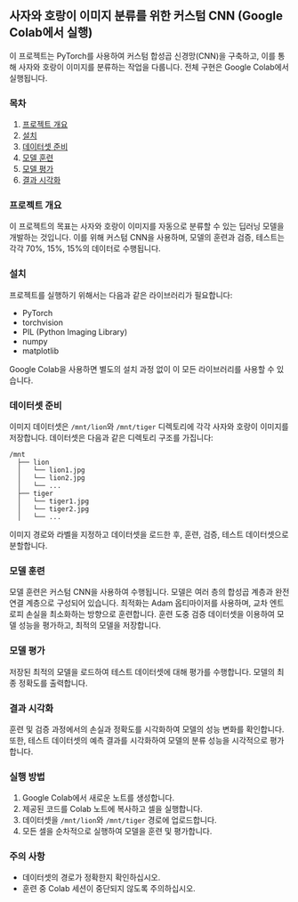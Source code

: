 ## 사자와 호랑이 이미지 분류를 위한 커스텀 CNN (Google Colab에서 실행)

이 프로젝트는 PyTorch를 사용하여 커스텀 합성곱 신경망(CNN)을 구축하고, 이를 통해 사자와 호랑이 이미지를 분류하는 작업을 다룹니다. 전체 구현은 Google Colab에서 실행됩니다.

### 목차
1. [프로젝트 개요](#프로젝트-개요)
2. [설치](#설치)
3. [데이터셋 준비](#데이터셋-준비)
4. [모델 훈련](#모델-훈련)
5. [모델 평가](#모델-평가)
6. [결과 시각화](#결과-시각화)

### 프로젝트 개요
이 프로젝트의 목표는 사자와 호랑이 이미지를 자동으로 분류할 수 있는 딥러닝 모델을 개발하는 것입니다. 이를 위해 커스텀 CNN을 사용하며, 모델의 훈련과 검증, 테스트는 각각 70%, 15%, 15%의 데이터로 수행됩니다.

### 설치
프로젝트를 실행하기 위해서는 다음과 같은 라이브러리가 필요합니다:
- PyTorch
- torchvision
- PIL (Python Imaging Library)
- numpy
- matplotlib

Google Colab을 사용하면 별도의 설치 과정 없이 이 모든 라이브러리를 사용할 수 있습니다.

### 데이터셋 준비
이미지 데이터셋은 `/mnt/lion`와 `/mnt/tiger` 디렉토리에 각각 사자와 호랑이 이미지를 저장합니다. 데이터셋은 다음과 같은 디렉토리 구조를 가집니다:
```
/mnt
  ├── lion
  │   └── lion1.jpg
  │   └── lion2.jpg
  │   └── ...
  ├── tiger
  │   └── tiger1.jpg
  │   └── tiger2.jpg
  │   └── ...
```
이미지 경로와 라벨을 지정하고 데이터셋을 로드한 후, 훈련, 검증, 테스트 데이터셋으로 분할합니다.

### 모델 훈련
모델 훈련은 커스텀 CNN을 사용하여 수행됩니다. 모델은 여러 층의 합성곱 계층과 완전 연결 계층으로 구성되어 있습니다. 최적화는 Adam 옵티마이저를 사용하며, 교차 엔트로피 손실을 최소화하는 방향으로 훈련합니다. 훈련 도중 검증 데이터셋을 이용하여 모델 성능을 평가하고, 최적의 모델을 저장합니다.

### 모델 평가
저장된 최적의 모델을 로드하여 테스트 데이터셋에 대해 평가를 수행합니다. 모델의 최종 정확도를 출력합니다.

### 결과 시각화
훈련 및 검증 과정에서의 손실과 정확도를 시각화하여 모델의 성능 변화를 확인합니다. 또한, 테스트 데이터셋의 예측 결과를 시각화하여 모델의 분류 성능을 시각적으로 평가합니다.

### 실행 방법
1. Google Colab에서 새로운 노트를 생성합니다.
2. 제공된 코드를 Colab 노트에 복사하고 셀을 실행합니다.
3. 데이터셋을 `/mnt/lion`와 `/mnt/tiger` 경로에 업로드합니다.
4. 모든 셀을 순차적으로 실행하여 모델을 훈련 및 평가합니다.

### 주의 사항
- 데이터셋의 경로가 정확한지 확인하십시오.
- 훈련 중 Colab 세션이 중단되지 않도록 주의하십시오.
